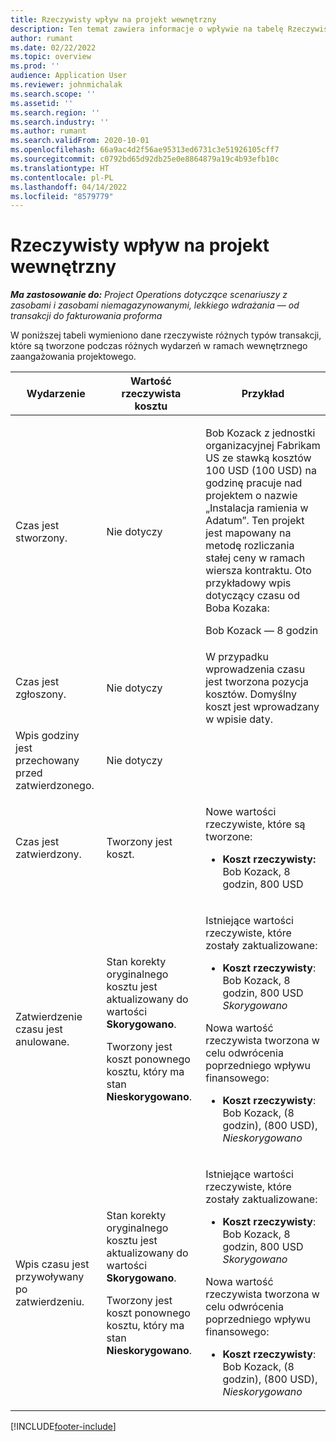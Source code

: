 ```yaml
---
title: Rzeczywisty wpływ na projekt wewnętrzny
description: Ten temat zawiera informacje o wpływie na tabelę Rzeczywiste na różne zdarzenia dla projektu wewnętrznego w Microsoft Dynamics 365 Project Operations.
author: rumant
ms.date: 02/22/2022
ms.topic: overview
ms.prod: ''
audience: Application User
ms.reviewer: johnmichalak
ms.search.scope: ''
ms.assetid: ''
ms.search.region: ''
ms.search.industry: ''
ms.author: rumant
ms.search.validFrom: 2020-10-01
ms.openlocfilehash: 66a9ac4d2f56ae95313ed6731c3e51926105cff7
ms.sourcegitcommit: c0792bd65d92db25e0e8864879a19c4b93efb10c
ms.translationtype: HT
ms.contentlocale: pl-PL
ms.lasthandoff: 04/14/2022
ms.locfileid: "8579779"
---
```

# <a name="actuals-impact-for-an-internal-project"></a>Rzeczywisty wpływ na projekt wewnętrzny

_**Ma zastosowanie do:** Project Operations dotyczące scenariuszy z zasobami i zasobami niemagazynowanymi, lekkiego wdrażania — od transakcji do fakturowania proforma_

W poniższej tabeli wymieniono dane rzeczywiste różnych typów transakcji, które są tworzone podczas różnych wydarzeń w ramach wewnętrznego zaangażowania projektowego.

| Wydarzenie | Wartość rzeczywista kosztu | Przykład |
|---|---|---|
| Czas jest stworzony. | Nie dotyczy | <p>Bob Kozack z jednostki organizacyjnej Fabrikam US ze stawką kosztów 100 USD (100 USD) na godzinę pracuje nad projektem o nazwie „Instalacja ramienia w Adatum”. Ten projekt jest mapowany na metodę rozliczania stałej ceny w ramach wiersza kontraktu. Oto przykładowy wpis dotyczący czasu od Boba Kozaka:</p><p>Bob Kozack — 8 godzin</p> |
| Czas jest zgłoszony. | Nie dotyczy | W przypadku wprowadzenia czasu jest tworzona pozycja kosztów. Domyślny koszt jest wprowadzany w wpisie daty. |
| Wpis godziny jest przechowany przed zatwierdzonego. | Nie dotyczy | |
| Czas jest zatwierdzony. | Tworzony jest koszt. | <p>Nowe wartości rzeczywiste, które są tworzone:</p><ul><li>**Koszt rzeczywisty:** Bob Kozack, 8 godzin, 800 USD</li></ul> |
| Zatwierdzenie czasu jest anulowane. | <p>Stan korekty oryginalnego kosztu jest aktualizowany do wartości **Skorygowano**.</p><p>Tworzony jest koszt ponownego kosztu, który ma stan **Nieskorygowano**.</p> | <p>Istniejące wartości rzeczywiste, które zostały zaktualizowane:</p><ul><li>**Koszt rzeczywisty**: Bob Kozack, 8 godzin, 800 USD *Skorygowano*</li></ul><p>Nowa wartość rzeczywista tworzona w celu odwrócenia poprzedniego wpływu finansowego:</p><ul><li>**Koszt rzeczywisty**: Bob Kozack, (8 godzin), (800 USD), *Nieskorygowano*</li></ul> |
| Wpis czasu jest przywoływany po zatwierdzeniu. | <p>Stan korekty oryginalnego kosztu jest aktualizowany do wartości **Skorygowano**.</p><p>Tworzony jest koszt ponownego kosztu, który ma stan **Nieskorygowano**.</p> | <p>Istniejące wartości rzeczywiste, które zostały zaktualizowane:</p><ul><li>**Koszt rzeczywisty**: Bob Kozack, 8 godzin, 800 USD *Skorygowano*</li></ul><p>Nowa wartość rzeczywista tworzona w celu odwrócenia poprzedniego wpływu finansowego:</p><ul><li>**Koszt rzeczywisty**: Bob Kozack, (8 godzin), (800 USD), *Nieskorygowano*</li></ul> |

[!INCLUDE[footer-include](../includes/footer-banner.md)]
